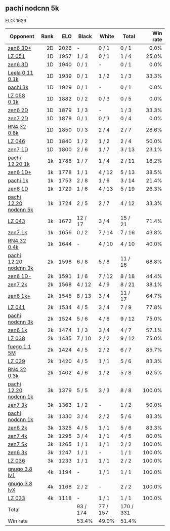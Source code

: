 ## pachi nodcnn 5k ##

ELO: 1629

Opponent | Rank | ELO | Black | White | Total | Win rate
---------|-----:|----:|-------|-------|-------|-------:
[zen6 3D+](zen6%203D+.md) | 2D | 2026 | - | 0 / 1 | 0 / 1 | 0.0%
[LZ 051](LZ%20051.md) | 1D | 1957 | 1 / 3 | 0 / 1 | 1 / 4 | 25.0%
[zen6 3D](zen6%203D.md) | 1D | 1940 | 0 / 1 | - | 0 / 1 | 0.0%
[Leela 0.11 0.1k](Leela%200.11%200.1k.md) | 1D | 1939 | 0 / 1 | 1 / 2 | 1 / 3 | 33.3%
[pachi 3k](pachi%203k.md) | 1D | 1929 | 0 / 1 | - | 0 / 1 | 0.0%
[LZ 058 0.1k](LZ%20058%200.1k.md) | 1D | 1882 | 0 / 2 | 0 / 3 | 0 / 5 | 0.0%
[zen6 2D](zen6%202D.md) | 1D | 1879 | 1 / 3 | - | 1 / 3 | 33.3%
[zen7 2D](zen7%202D.md) | 1D | 1878 | 0 / 1 | 0 / 3 | 0 / 4 | 0.0%
[RN4.32 0.8k](RN4.32%200.8k.md) | 1D | 1850 | 0 / 3 | 2 / 4 | 2 / 7 | 28.6%
[LZ 046](LZ%20046.md) | 1D | 1840 | 1 / 2 | 1 / 2 | 2 / 4 | 50.0%
[zen7 1D](zen7%201D.md) | 1D | 1800 | 2 / 6 | 1 / 7 | 3 / 13 | 23.1%
[pachi 12.20 1k](pachi%2012.20%201k.md) | 1k | 1788 | 1 / 7 | 1 / 4 | 2 / 11 | 18.2%
[zen6 1D+](zen6%201D+.md) | 1k | 1778 | 1 / 1 | 4 / 12 | 5 / 13 | 38.5%
[pachi 1k](pachi%201k.md) | 1k | 1753 | 2 / 8 | 1 / 6 | 3 / 14 | 21.4%
[zen6 1D](zen6%201D.md) | 1k | 1729 | 1 / 6 | 4 / 13 | 5 / 19 | 26.3%
[pachi 12.20 nodcnn 5k](pachi%2012.20%20nodcnn%205k.md) | 1k | 1724 | 2 / 5 | 2 / 7 | 4 / 12 | 33.3%
[LZ 043](LZ%20043.md) | 1k | 1672 | 12 / 17 | 3 / 4 | 15 / 21 | 71.4%
[zen7 1k](zen7%201k.md) | 1k | 1656 | 0 / 2 | 7 / 14 | 7 / 16 | 43.8%
[RN4.32 0.4k](RN4.32%200.4k.md) | 1k | 1644 | - | 4 / 10 | 4 / 10 | 40.0%
[pachi 12.20 nodcnn 3k](pachi%2012.20%20nodcnn%203k.md) | 2k | 1598 | 6 / 8 | 5 / 8 | 11 / 16 | 68.8%
[zen6 1D-](zen6%201D-.md) | 2k | 1591 | 1 / 6 | 7 / 12 | 8 / 18 | 44.4%
[zen7 2k](zen7%202k.md) | 2k | 1568 | 4 / 12 | 4 / 9 | 8 / 21 | 38.1%
[zen6 1k+](zen6%201k+.md) | 2k | 1545 | 8 / 13 | 3 / 4 | 11 / 17 | 64.7%
[LZ 041](LZ%20041.md) | 2k | 1534 | 4 / 5 | 3 / 4 | 7 / 9 | 77.8%
[pachi nodcnn 3k](pachi%20nodcnn%203k.md) | 2k | 1524 | 5 / 6 | 4 / 6 | 9 / 12 | 75.0%
[zen6 1k](zen6%201k.md) | 2k | 1474 | 1 / 3 | 3 / 4 | 4 / 7 | 57.1%
[LZ 038](LZ%20038.md) | 2k | 1435 | 7 / 10 | 2 / 2 | 9 / 12 | 75.0%
[fuego 1.1 5M](fuego%201.1%205M.md) | 2k | 1424 | 4 / 5 | 2 / 2 | 6 / 7 | 85.7%
[LZ 039](LZ%20039.md) | 2k | 1420 | 4 / 5 | 1 / 1 | 5 / 6 | 83.3%
[RN4.32 0.3k](RN4.32%200.3k.md) | 2k | 1402 | 4 / 6 | 1 / 2 | 5 / 8 | 62.5%
[pachi 12.20 nodcnn 1k](pachi%2012.20%20nodcnn%201k.md) | 3k | 1379 | 5 / 5 | 3 / 3 | 8 / 8 | 100.0%
[zen7 3k](zen7%203k.md) | 3k | 1363 | 1 / 2 | - | 1 / 2 | 50.0%
[pachi nodcnn 1k](pachi%20nodcnn%201k.md) | 3k | 1330 | 3 / 4 | 2 / 2 | 5 / 6 | 83.3%
[zen6 2k](zen6%202k.md) | 3k | 1325 | 4 / 5 | 1 / 1 | 5 / 6 | 83.3%
[zen7 4k](zen7%204k.md) | 3k | 1295 | 3 / 4 | 1 / 1 | 4 / 5 | 80.0%
[zen7 5k](zen7%205k.md) | 3k | 1265 | 1 / 1 | 1 / 1 | 2 / 2 | 100.0%
[zen6 3k](zen6%203k.md) | 3k | 1247 | 1 / 1 | - | 1 / 1 | 100.0%
[LZ 036](LZ%20036.md) | 3k | 1233 | 1 / 1 | 1 / 1 | 2 / 2 | 100.0%
[gnugo 3.8 lv1](gnugo%203.8%20lv1.md) | 4k | 1194 | - | 1 / 1 | 1 / 1 | 100.0%
[gnugo 3.8 lvX](gnugo%203.8%20lvX.md) | 4k | 1168 | 2 / 2 | - | 2 / 2 | 100.0%
[LZ 033](LZ%20033.md) | 4k | 1118 | - | 1 / 1 | 1 / 1 | 100.0%
Total | | | 93 / 174 | 77 / 157 | 170 / 331 | 
Win rate| | | 53.4% | 49.0% | 51.4% | 
